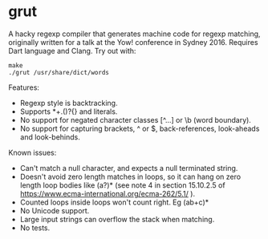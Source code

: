 # grut

A hacky regexp compiler that generates machine code for regexp matching,
originally written for a talk at the Yow! conference in Sydney 2016.  Requires
Dart language and Clang.  Try out with:
```
make
./grut /usr/share/dict/words
```
Features:
* Regexp style is backtracking.
* Supports *+.()?{} and literals.
* No support for negated character classes [^...] or \b (word boundary).
* No support for capturing brackets, ^ or $, back-references, look-aheads and look-behinds.

Known issues:
* Can't match a null character, and expects a null terminated string.
* Doesn't avoid zero length matches in loops, so it can hang on zero length loop bodies like (a?)* (see note 4 in section 15.10.2.5 of https://www.ecma-international.org/ecma-262/5.1/ ).
* Counted loops inside loops won't count right.  Eg (ab+c)*
* No Unicode support.
* Large input strings can overflow the stack when matching.
* No tests.
